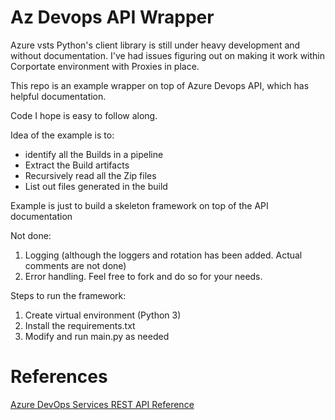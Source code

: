 # Az Devops API Wrapper
Azure vsts Python's client library is still under heavy development and without documentation. I've had issues figuring out on making it work within Corportate environment with Proxies in place.

This repo is an example wrapper on top of Azure Devops API, which has helpful documentation.

Code I hope is easy to follow along.

Idea of the example is to:
- identify all the Builds in a pipeline
- Extract the Build artifacts
- Recursively read all the Zip files
- List out files generated in the build

Example is just to build a skeleton framework on top of the API documentation

Not done:
1. Logging (although the loggers and rotation has been added. Actual comments are not done)
2. Error handling. Feel free to fork and do so for your needs.

Steps to run the framework:
1. Create virtual environment (Python 3)
2. Install the requirements.txt
3. Modify and run main.py as needed

# References
[Azure DevOps Services REST API Reference](https://docs.microsoft.com/en-us/rest/api/azure/devops/?view=azure-devops-rest-5.0)